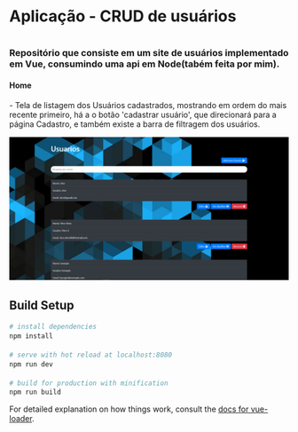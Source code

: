 # Aplicação - CRUD de usuários

# <h3>Repositório que consiste em um site de usuários implementado em Vue, consumindo uma api em Node(tabém feita por mim).</h3>

<h4>Home</h4>

<p>- Tela de listagem dos Usuários cadastrados, mostrando em
ordem do mais recente primeiro, há a o botão 'cadastrar usuário', que
direcionará para a página Cadastro, e também existe a barra de filtragem dos
usuários.</p>

<div align="center" style="margin-top: 15px;">
  <img alt="home" title="Home" src=".github/home.png"/>
</div>


## Build Setup

``` bash
# install dependencies
npm install

# serve with hot reload at localhost:8080
npm run dev

# build for production with minification
npm run build
```

For detailed explanation on how things work, consult the [docs for vue-loader](http://vuejs.github.io/vue-loader).
